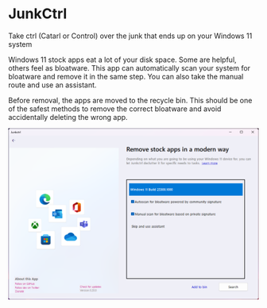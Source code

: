 # JunkCtrl
Take ctrl (Catarl or Control) over the junk that ends up on your Windows 11 system

Windows 11 stock apps eat a lot of your disk space. Some are helpful, others feel as bloatware. 
                       This app can automatically scan your system for bloatware and remove it in the same step.
                       You can also take the manual route and use an assistant.
                       

Before removal, the apps are moved to the recycle bin. This should be one of the safest methods to remove the correct bloatware and avoid accidentally deleting the wrong app.

![screenshot](https://github.com/builtbybel/Junkctrl/blob/main/assets/appscreen.png?raw=true)

